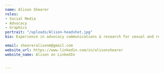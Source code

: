 ```yaml
---
name: Alison Shearer
roles:
- Social Media
- Advocacy
- Graphics
portrait: "/uploads/Alison-headshot.jpg"
bio: Experience in advocacy communications & research for sexual and reproductive health rights, racial justice, and social progress. Obsessed with using words and images to educate, organize, and implement systemic change in communities & legislation. 

email: sheareralisonm@gmail.com
website_url: https://www.linkedin.com/in/alisonshearer
website_name: Alison on LinkedIn


---
```

